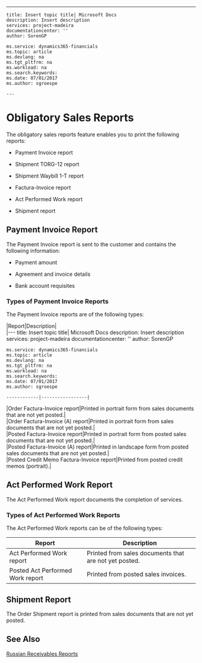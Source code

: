 ---
    title: Insert topic title| Microsoft Docs
    description: Insert description
    services: project-madeira
    documentationcenter: ''
    author: SorenGP

    ms.service: dynamics365-financials
    ms.topic: article
    ms.devlang: na
    ms.tgt_pltfrm: na
    ms.workload: na
    ms.search.keywords:
    ms.date: 07/01/2017
    ms.author: sgroespe

    ---
# Obligatory Sales Reports
The obligatory sales reports feature enables you to print the following reports:  
  
-   Payment Invoice report  
  
-   Shipment TORG-12 report  
  
-   Shipment Waybill 1-T report  
  
-   Factura-Invoice report  
  
-   Act Performed Work report  
  
-   Shipment report  
  
## Payment Invoice Report  
 The Payment Invoice report is sent to the customer and contains the following information:  
  
-   Payment amount  
  
-   Agreement and invoice details  
  
-   Bank account requisites  
  
### Types of Payment Invoice Reports  
 The Payment Invoice reports are of the following types:  
  
|Report|Description|  
|---
    title: Insert topic title| Microsoft Docs
    description: Insert description
    services: project-madeira
    documentationcenter: ''
    author: SorenGP

    ms.service: dynamics365-financials
    ms.topic: article
    ms.devlang: na
    ms.tgt_pltfrm: na
    ms.workload: na
    ms.search.keywords:
    ms.date: 07/01/2017
    ms.author: sgroespe

    ------------|-----------------|  
|Order Factura-Invoice report|Printed in portrait form from sales documents that are not yet posted.|  
|Order Factura-Invoice \(A\) report|Printed in portrait form from sales documents that are not yet posted.|  
|Posted Factura-Invoice report|Printed in portrait form from posted sales documents that are not yet posted.|  
|Posted Factura-Invoice \(A\) report|Printed in landscape form from posted sales documents that are not yet posted.|  
|Posted Credit Memo Factura-Invoice report|Printed from posted credit memos \(portrait\).|  
  
## Act Performed Work Report  
 The Act Performed Work report documents the completion of services.  
  
### Types of Act Performed Work Reports  
 The Act Performed Work reports can be of the following types:  
  
|Report|Description|  
|------------|-----------------|  
|Act Performed Work report|Printed from sales documents that are not yet posted.|  
|Posted Act Performed Work report|Printed from posted sales invoices.|  
  
## Shipment Report  
 The Order Shipment report is printed from sales documents that are not yet posted.  
  
## See Also  
 [Russian Receivables Reports](../../LocalFunctionalityForMicrosoftDynamicsNav2016/Russia/russian-receivables-reports.md)